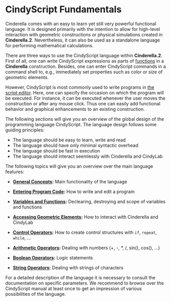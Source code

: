 #  CindyScript Fundamentals

Cinderella comes with an easy to learn yet still very powerful functional language.
It is designed primarily with the intention to allow for high-level interaction with geometric constructions or physical simulations created in **Cinderella.2**.
Nevertheless, it can also be used as a standalone language for performing mathematical calculations.

There are three ways to use the CindyScript language within **Cinderella.2**.
First of all, one can write CindyScript expressions as parts of [functions](Function_Plotting.md) in a **Cinderella** construction.
Besides, one can enter CindyScript commands in a command shell to, e.g., immediately set properties such as color or size of geometric elements.

However, CindyScript is most commonly used to write programs in [the script editor](The_CindyScript_Editor.md).
Here, one can specify the occasion on which the program will be executed.
For instance, it can be executed whenever the user moves the construction or after any mouse click.
Thus one can easily add functional behavior and graphical enhancements to an existing construction.

The following sections will give you an overview of the global design of the programming language CindyScript.
The language design follows some guiding principles:

*  The language should be easy to learn, write and read
*  The language should have only minimal syntactic overhead
*  The language should be fast in execution
*  The language should interact seemlessly with Cinderella and CindyLab

The following topics will give you an overview over the main language features:

*  **[General Concepts](General_Concepts.md):**
Main functionality of the language

*  **[Entering Program Code](Entering_Program_Code.md):**
How to write and edit a program

*  **[Variables and Functions](Variables_and_Functions.md):**
Declearing, destroying and scope of variables and functions

*  **[Accessing Geometric Elements](Accessing_Geometric_Elements.md):**
How to interact with Cinderella and CindyLab

*  **[Control Operators](Control_Operators.md):**
How to create control structures with `if`, `repeat`, `while`, …

*  **[Arithmetic Operators](Arithmetic_Operators.md):**
Dealing with numbers (+, -, *, /, sin(), cos(), …)

*  **[Boolean Operators](Boolean_Operators.md):**
Logic statements

*  **[String Operators](String_Operators.md):**
Dealing with strings of characters

For a detailed description of the language it is necessary to consult the documentation on specific parameters.
We recommend to browse over the CindyScript manual at least once to get an impression of various possibilities of the language.
